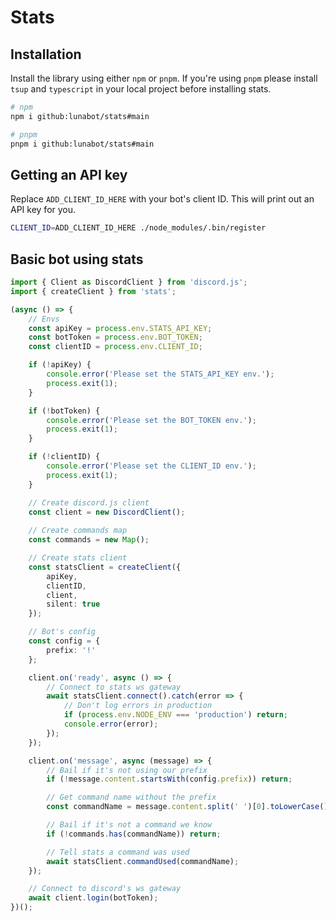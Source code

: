 # Stats


## Installation

Install the library using either `npm` or `pnpm`.
If you're using `pnpm` please install `tsup` and `typescript` in your local project before installing stats.

```bash
# npm
npm i github:lunabot/stats#main

# pnpm
pnpm i github:lunabot/stats#main
```

## Getting an API key

Replace `ADD_CLIENT_ID_HERE` with your bot's client ID.
This will print out an API key for you.
```bash
CLIENT_ID=ADD_CLIENT_ID_HERE ./node_modules/.bin/register
```

## Basic bot using stats

```ts
import { Client as DiscordClient } from 'discord.js';
import { createClient } from 'stats';

(async () => {
    // Envs
    const apiKey = process.env.STATS_API_KEY;
    const botToken = process.env.BOT_TOKEN;
    const clientID = process.env.CLIENT_ID;

    if (!apiKey) {
        console.error('Please set the STATS_API_KEY env.');
        process.exit(1);
    }

    if (!botToken) {
        console.error('Please set the BOT_TOKEN env.');
        process.exit(1);
    }

    if (!clientID) {
        console.error('Please set the CLIENT_ID env.');
        process.exit(1);
    }

    // Create discord.js client
    const client = new DiscordClient();
    
    // Create commands map
    const commands = new Map();

    // Create stats client
    const statsClient = createClient({
        apiKey,
        clientID,
        client,
        silent: true
    });

    // Bot's config
    const config = {
        prefix: '!'
    };

    client.on('ready', async () => {
        // Connect to stats ws gateway
        await statsClient.connect().catch(error => {
            // Don't log errors in production
            if (process.env.NODE_ENV === 'production') return;
            console.error(error);
        });
    });

    client.on('message', async (message) => {
        // Bail if it's not using our prefix
        if (!message.content.startsWith(config.prefix)) return;

        // Get command name without the prefix
        const commandName = message.content.split(' ')[0].toLowerCase().substring(config.prefix.length);

        // Bail if it's not a command we know
        if (!commands.has(commandName)) return;

        // Tell stats a command was used
        await statsClient.commandUsed(commandName);
    });

    // Connect to discord's ws gateway
    await client.login(botToken);
})();
```